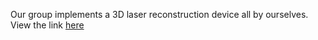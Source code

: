 Our group implements a 3D laser reconstruction device all by ourselves.
View the link [here](https://github.com/RainWang6188/Monovision-3D-Reconstruction-System.git)

